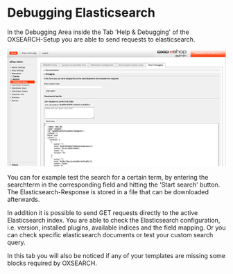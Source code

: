 # Debugging Elasticsearch

In the Debugging Area inside the Tab 'Help & Debugging' of the OXSEARCH-Setup you are able to send requests to elasticsearch.

![Debugging](img/oxsearch_debug.png)

You can for example test the search for a certain term, by entering the searchterm in the corresponding field and hitting the 'Start search' button.
The Elasticsearch-Response is stored in a file that can be downloaded afterwards.

In addition it is possible to send GET requests directly to the active Elasticsearch index.
You are able to check the Elasticsearch configuration, i.e. version, installed plugins, available indices and the field mapping.
Or you can check specific elasticsearch documents or test your custom search query.

In this tab you will also be noticed if any of your templates are missing some blocks required by OXSEARCH.





